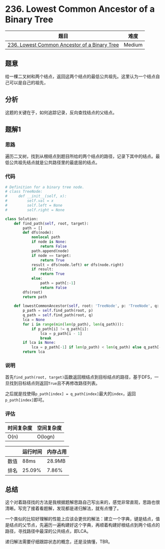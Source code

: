 # 236. Lowest Common Ancestor of a Binary Tree

| 题目 | 难度 |
| ---- | ---- |
| [236. Lowest Common Ancestor of a Binary Tree](https://leetcode.com/problems/lowest-common-ancestor-of-a-binary-tree/) | Medium |

## 题意

给一棵二叉树和两个结点，返回这两个结点的最低公共祖先。这里认为一个结点自己可以是自己的祖先，

## 分析

这题的关键在于，如何追踪记录，反向查找结点的父结点。

## 题解1

### 思路

遍历二叉树，找到从根结点到题目所给的两个结点的路径，记录下其中的结点。最低公共祖先结点就是公共路径里的最底层的结点。

### 代码

```python
# Definition for a binary tree node.
# class TreeNode:
#     def __init__(self, x):
#         self.val = x
#         self.left = None
#         self.right = None

class Solution:
    def find_path(self, root, target):
        path = []
        def dfs(node):
            nonlocal path
            if node is None:
                return False
            path.append(node)
            if node == target:
                return True
            result = dfs(node.left) or dfs(node.right)
            if result:
                return True
            else:
                path = path[:-1]
                return False
        dfs(root)
        return path
            
    def lowestCommonAncestor(self, root: 'TreeNode', p: 'TreeNode', q: 'TreeNode') -> 'TreeNode':
        p_path = self.find_path(root, p)
        q_path = self.find_path(root, q)
        lca = None
        for i in range(min(len(p_path), len(q_path))):
            if p_path[i] != q_path[i]:
                lca = p_path[i - 1]
                break
        if lca is None:
            lca = p_path[-1] if len(p_path) < len(q_path) else q_path[-1]
        return lca
```

### 说明

首先`find_path(root, target)`函数返回根结点到目标结点的路径，基于DFS，一旦找到目标结点则返回`True`且不再修改路径列表。

之后就是找使得`p_path[index] = q_path[index]`最大的`index`，返回`p_path[index]`即可。

### 评估

| 时间复杂度 | 空间复杂度 |
| ---- | ---- |
| O(n) | O(logn) |

| | 运行时间 | 内存占用 |
| ---- | ---- | ---- |
| 数值 | 88ms | 28.9MB |
| 排名 | 25.09% | 7.86% |

## 总结

这个对着路径找的方法是我根据题解思路自己写出来的，感觉非常直观，思路也很清晰。写完了接着看题解，发现都是递归解法，就有点懵了。

一个类似的比较好理解的性能上应该会更优的解法：建立一个字典，键是结点，值是结点的父节点，先遍历一遍构建好这个字典，再顺着构建好根结点到两个结点的路径，寻找路径中最深的公共结点，即LCA。

递归解法需要仔细跟踪状态的概念，还是没搞懂，TBR。
